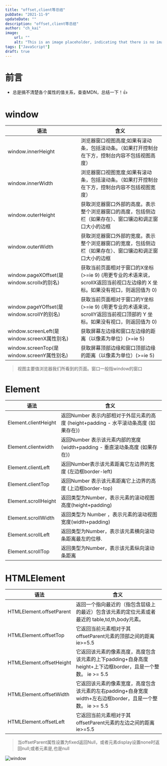 ```yaml
---
title: "offset,client等总结"
pubDate: "2021-11-9"
updateDate: ""
description: "offset,client等总结"
author: "ch_kai"
image:
    url: ""
    alt: "This is an image placeholder, indicating that there is no image yet!"
tags: ["JavaScript"]
draft: true
---
```


# 前言

+ 总是搞不清楚各个属性的值关系，查查MDN，总结一下！👍

# window

| 语法                                        | 含义                                                         |
| ------------------------------------------- | ------------------------------------------------------------ |
| window.innerHeight                          | 浏览器窗口视图高度;如果有滚动条，包括滚动条。（如果打开控制台在下方，控制台内容不包括视图高度） |
| window.innerWidth                           | 浏览器窗口视图宽度;如果有滚动条，包括滚动条。（如果打开控制台在下方，控制台内容不包括视图宽度） |
| window.outerHeight                          | 获取浏览器窗口外部的高度。表示整个浏览器窗口的高度，包括侧边栏（如果存在）、窗口镶边和调正窗口大小的边框 |
| window.outerWidth                           | 获取浏览器窗口外部的宽度。表示整个浏览器窗口的宽度，包括侧边栏（如果存在）、窗口镶边和调正窗口大小的边框 |
| window.pageXOffset(是window.scrollx的别名)  | 获取当前页面相对于窗口的X坐标   (>=ie 9) (用更专业的术语来说，scrollX返回当前视口左边缘的 X 坐标。如果没有视口，则返回值为 0) |
| window.pageYOffset(是window.scrollY的别名)  | 获取当前页面相对于窗口的Y坐标   (>=ie 9) (用更专业的术语来说，scrollY返回当前视口顶部的 Y 坐标。如果没有视口，则返回值为 0) |
| window.screenLeft(是window.screenX属性别名) | 获取屏幕左边缘和窗口左边缘的距离（以像素为单位）(>=ie 5)     |
| window.screenTop(是window.screenY属性别名)  | 获取屏幕顶部边缘和窗口顶部边缘的距离（以像素为单位）(>=ie 5) |

> 视图主要值浏览器我们所看到的页面。窗口一般指window的窗口

# Element

| 语法                 | 含义                                                         |
| -------------------- | ------------------------------------------------------------ |
| Element.clientHeight | 返回Number 表示内部相对于外层元素的高度 (height+padding - 水平滚动条高度 (如果存在)) |
| Element.clientwidth  | 返回Number 表示该元素内部的宽度 (width+padding - 垂直滚动条高度 (如果存在)) |
| Element.clientLeft   | 返回Number表示该元素距离它左边界的宽度 (左边框border-left)   |
| Element.clientTop    | 返回Number 表示该元素距离它上边界的高度 (上边框border-top)   |
| Element.scrollHeight | 返回类型为Number，表示元素的滚动视图高度(height+padding)     |
| Element.scrollWidth  | 返回类型为 Number ，表示元素的滚动视图宽度(width+padding)    |
| Element.scrollLeft   | 返回类型为Number，表示该元素横向滚动条距离最左的位移.        |
| Element.scrollTop    | 返回类型为Number，表示该元素纵向滚动条距离                   |

# HTMLElement

| 语法                     | 含义                                                         |
| ------------------------ | ------------------------------------------------------------ |
| HTMLElement.offsetParent | 返回一个指向最近的（指包含层级上的最近）包含该元素的定位元素或者最近的 table,td,th,body元素。 |
| HTMLElement.offsetTop    | 它返回当前元素相对于其offsetParent元素的顶部之间的距离  ie>=5.5 |
| HTMLElement.offsetHeight | 它返回该元素的像素高度，高度包含该元素的上下padding+自身高度height+上下边框border，且是一个整数。 ie >= 5.5 |
| HTMLElement.offsetWidth  | 它返回该元素的像素宽度，高度包含该元素的左右padding+自身宽度width+左右边框border，且是一个整数。 ie >= 5.5 |
| HTMLElement.offsetLeft    | 它返回当前元素相对于其offsetParent元素的左边之间的距离  ie>=5.5 |

> 当offsetParent属性设置为fixed返回Null，或者元素display设置none时返回null;或者元素是<body>,<html>也是null

<img  data-src="/assets/content/offset.client/Snipaste_2021-11-09_21-31-28.png" alt="window"  />